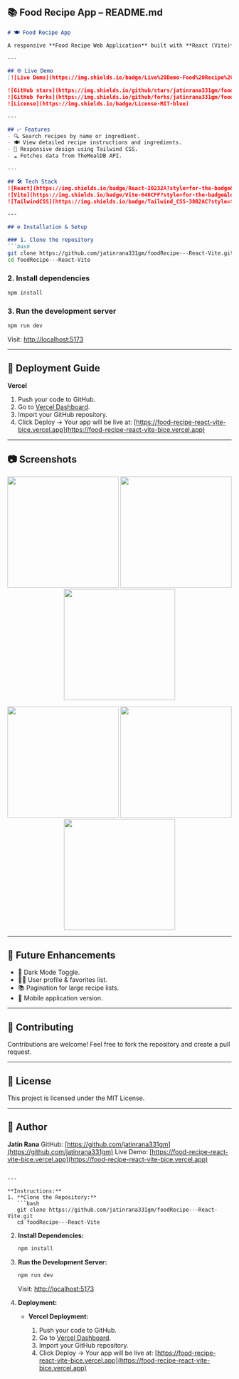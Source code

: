 ## 📚 Food Recipe App – README.md

````markdown
# 🍽️ Food Recipe App

A responsive **Food Recipe Web Application** built with **React (Vite)** and **Tailwind CSS**, integrated with **TheMealDB API** for fetching recipe data.

---

## 🌐 Live Demo
[![Live Demo](https://img.shields.io/badge/Live%20Demo-Food%20Recipe%20App-brightgreen?style=for-the-badge)](https://food-recipe-react-vite-bice.vercel.app)

![GitHub stars](https://img.shields.io/github/stars/jatinrana331gm/foodRecipe---React-Vite?style=social)
![GitHub forks](https://img.shields.io/github/forks/jatinrana331gm/foodRecipe---React-Vite?style=social)
![License](https://img.shields.io/badge/License-MIT-blue)

---

## ✅ Features
- 🔍 Search recipes by name or ingredient.
- 🍽️ View detailed recipe instructions and ingredients.
- 🎨 Responsive design using Tailwind CSS.
- ☁ Fetches data from TheMealDB API.

---

## 🛠 Tech Stack
![React](https://img.shields.io/badge/React-20232A?style=for-the-badge&logo=react&logoColor=61DAFB)
![Vite](https://img.shields.io/badge/Vite-646CFF?style=for-the-badge&logo=vite&logoColor=white)
![TailwindCSS](https://img.shields.io/badge/Tailwind_CSS-38B2AC?style=for-the-badge&logo=tailwind-css&logoColor=white)

---

## ⚙️ Installation & Setup

### 1. Clone the repository
```bash
git clone https://github.com/jatinrana331gm/foodRecipe---React-Vite.git
cd foodRecipe---React-Vite
````

### 2. Install dependencies

```bash
npm install
```

### 3. Run the development server

```bash
npm run dev
```

Visit: [http://localhost:5173](http://localhost:5173)

---

## 🚀 Deployment Guide

**Vercel**

1. Push your code to GitHub.
2. Go to [Vercel Dashboard](https://vercel.com/dashboard).
3. Import your GitHub repository.
4. Click Deploy → Your app will be live at:
   [https://food-recipe-react-vite-bice.vercel.app](https://food-recipe-react-vite-bice.vercel.app)

---

## 📷 Screenshots

<p align="center">
  <img src="https://raw.githubusercontent.com/jatinrana331gm/foodRecipe---React-Vite/main/screenshots/1.png" width="250" />
  <img src="https://raw.githubusercontent.com/jatinrana331gm/foodRecipe---React-Vite/main/screenshots/2.png" width="250" />
  <img src="https://raw.githubusercontent.com/jatinrana331gm/foodRecipe---React-Vite/main/screenshots/3.png" width="250" />
</p>

<p align="center">
  <img src="https://raw.githubusercontent.com/jatinrana331gm/foodRecipe---React-Vite/main/screenshots/4.png" width="250" />
  <img src="https://raw.githubusercontent.com/jatinrana331gm/foodRecipe---React-Vite/main/screenshots/5.png" width="250" />
  <img src="https://raw.githubusercontent.com/jatinrana331gm/foodRecipe---React-Vite/main/screenshots/6.png" width="250" />
</p>

---

## 🔮 Future Enhancements

* 🌙 Dark Mode Toggle.
* 🧑‍🍳 User profile & favorites list.
* 📚 Pagination for large recipe lists.
* 📱 Mobile application version.

---

## 🤝 Contributing

Contributions are welcome!
Feel free to fork the repository and create a pull request.

---

## 📄 License

This project is licensed under the MIT License.

---

## 👤 Author

**Jatin Rana**
GitHub: [https://github.com/jatinrana331gm](https://github.com/jatinrana331gm)
Live Demo: [https://food-recipe-react-vite-bice.vercel.app](https://food-recipe-react-vite-bice.vercel.app)

````

---

**Instructions:**
1. **Clone the Repository:**
   ```bash
   git clone https://github.com/jatinrana331gm/foodRecipe---React-Vite.git
   cd foodRecipe---React-Vite
````

2. **Install Dependencies:**

   ```bash
   npm install
   ```

3. **Run the Development Server:**

   ```bash
   npm run dev
   ```

   Visit: [http://localhost:5173](http://localhost:5173)

4. **Deployment:**

   * **Vercel Deployment:**

     1. Push your code to GitHub.
     2. Go to [Vercel Dashboard](https://vercel.com/dashboard).
     3. Import your GitHub repository.
     4. Click Deploy → Your app will be live at:
        [https://food-recipe-react-vite-bice.vercel.app](https://food-recipe-react-vite-bice.vercel.app)
